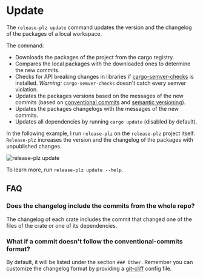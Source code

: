 # Update

The `release-plz update` command updates the version and the changelog of the
packages of a local workspace.

The command:

- Downloads the packages of the project from the cargo registry.
- Compares the local packages with the downloaded ones to determine the new commits.
- Checks for API breaking changes in libraries if
  [cargo-semver-checks](https://github.com/obi1kenobi/cargo-semver-checks)
  is installed.
  *Warning:* `cargo-semver-checks` doesn't catch every semver violation.
- Updates the packages versions based on the messages of the new commits (based
  on [conventional commits](https://www.conventionalcommits.org/) and
  [semantic versioning](https://semver.org/)).
- Updates the packages changelogs with the messages of the new commits.
- Updates all dependencies by running `cargo update` (disabled by default).

In the following example, I run `release-plz` on the `release-plz` project itself.
`Release-plz` increases the version and the changelog of the packages with
unpublished changes.

![release-plz update](https://user-images.githubusercontent.com/11428655/160762832-54300ddb-ec9c-4538-a611-c66490c47333.gif)

To learn more, run `release-plz update --help`.

## FAQ

### Does the changelog include the commits from the whole repo?

The changelog of each crate includes the commit that changed one of the
files of the crate or one of its dependencies.

### What if a commit doesn't follow the conventional-commits format?

By default, it will be listed under the section `### Other`.
Remember you can customize the changelog format by providing a
[git-cliff](https://github.com/orhun/git-cliff) config file.
